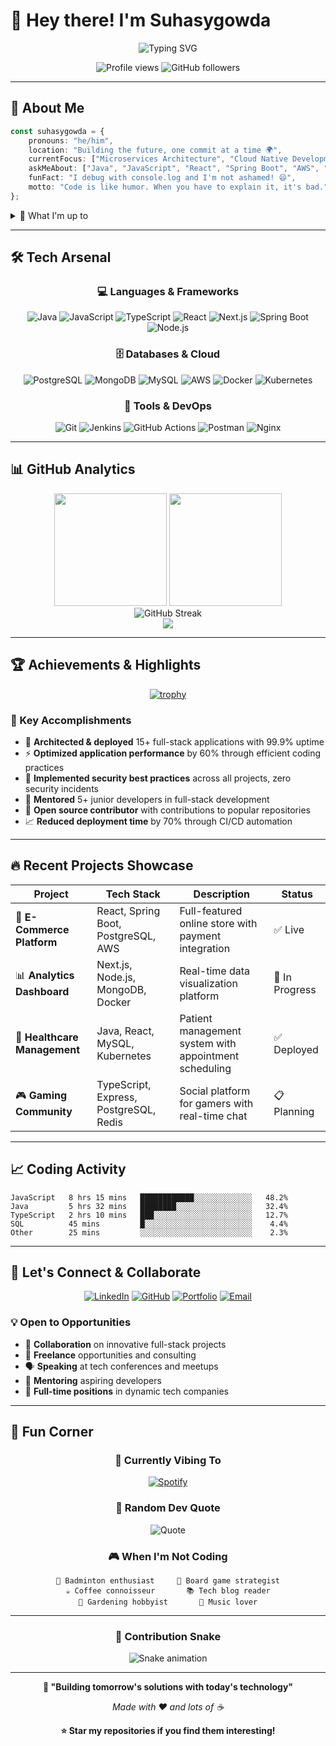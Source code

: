 # 👋 Hey there! I'm Suhasygowda

<div align="center">
  
![Typing SVG](https://readme-typing-svg.herokuapp.com?font=Fira+Code&weight=600&size=28&pause=1000&color=00D8FF&center=true&vCenter=true&width=600&lines=Full+Stack+Developer;Java+%26+JavaScript+Expert;Cloud+Architecture+Enthusiast;Open+Source+Contributor)

</div>

<p align="center">
  <img src="https://komarev.com/ghpvc/?username=Suhasygowda&label=Profile%20views&color=0e75b6&style=flat" alt="Profile views" />
  <img src="https://img.shields.io/github/followers/Suhasygowda?label=Followers&style=social" alt="GitHub followers" />
</p>

---

## 🚀 About Me

```typescript
const suhasygowda = {
    pronouns: "he/him",
    location: "Building the future, one commit at a time 🌍",
    currentFocus: ["Microservices Architecture", "Cloud Native Development", "DevOps"],
    askMeAbout: ["Java", "JavaScript", "React", "Spring Boot", "AWS", "System Design"],
    funFact: "I debug with console.log and I'm not ashamed! 😄",
    motto: "Code is like humor. When you have to explain it, it's bad."
};
```

<details>
<summary>🎯 What I'm up to</summary>

- 🔭 Currently working on **microservices architecture** and **cloud-native applications**
- 🌱 Learning **Kubernetes orchestration** and **advanced AWS services**
- 👯 Looking to collaborate on **open source projects** and **innovative web applications**
- 🤔 Exploring **AI/ML integration** in web development
- 💬 Ask me about **full-stack development**, **system design**, or **coffee recommendations** ☕
- ⚡ Fun fact: I can solve a Rubik's cube in under 2 minutes!

</details>

---

## 🛠️ Tech Arsenal

<div align="center">

### 💻 Languages & Frameworks
![Java](https://img.shields.io/badge/Java-ED8B00?style=for-the-badge&logo=openjdk&logoColor=white)
![JavaScript](https://img.shields.io/badge/JavaScript-F7DF1E?style=for-the-badge&logo=javascript&logoColor=black)
![TypeScript](https://img.shields.io/badge/TypeScript-007ACC?style=for-the-badge&logo=typescript&logoColor=white)
![React](https://img.shields.io/badge/React-20232A?style=for-the-badge&logo=react&logoColor=61DAFB)
![Next.js](https://img.shields.io/badge/Next.js-000000?style=for-the-badge&logo=nextdotjs&logoColor=white)
![Spring Boot](https://img.shields.io/badge/Spring_Boot-6DB33F?style=for-the-badge&logo=spring-boot&logoColor=white)
![Node.js](https://img.shields.io/badge/Node.js-43853D?style=for-the-badge&logo=node.js&logoColor=white)

### 🗄️ Databases & Cloud
![PostgreSQL](https://img.shields.io/badge/PostgreSQL-316192?style=for-the-badge&logo=postgresql&logoColor=white)
![MongoDB](https://img.shields.io/badge/MongoDB-4EA94B?style=for-the-badge&logo=mongodb&logoColor=white)
![MySQL](https://img.shields.io/badge/MySQL-005C84?style=for-the-badge&logo=mysql&logoColor=white)
![AWS](https://img.shields.io/badge/Amazon_AWS-232F3E?style=for-the-badge&logo=amazon-aws&logoColor=white)
![Docker](https://img.shields.io/badge/Docker-2CA5E0?style=for-the-badge&logo=docker&logoColor=white)
![Kubernetes](https://img.shields.io/badge/Kubernetes-326ce5?style=for-the-badge&logo=kubernetes&logoColor=white)

### 🔧 Tools & DevOps
![Git](https://img.shields.io/badge/GIT-E44C30?style=for-the-badge&logo=git&logoColor=white)
![Jenkins](https://img.shields.io/badge/Jenkins-D24939?style=for-the-badge&logo=jenkins&logoColor=white)
![GitHub Actions](https://img.shields.io/badge/GitHub_Actions-2088FF?style=for-the-badge&logo=github-actions&logoColor=white)
![Postman](https://img.shields.io/badge/Postman-FF6C37?style=for-the-badge&logo=postman&logoColor=white)
![Nginx](https://img.shields.io/badge/Nginx-009639?style=for-the-badge&logo=nginx&logoColor=white)

</div>

---

## 📊 GitHub Analytics

<div align="center">
  <img height="180em" src="https://github-readme-stats.vercel.app/api?username=Suhasygowda&show_icons=true&theme=tokyonight&include_all_commits=true&count_private=true"/>
  <img height="180em" src="https://github-readme-stats.vercel.app/api/top-langs/?username=Suhasygowda&layout=compact&langs_count=8&theme=tokyonight"/>
</div>

<div align="center">
  <img src="https://github-readme-streak-stats.herokuapp.com/?user=Suhasygowda&theme=tokyonight" alt="GitHub Streak" />
</div>

<div align="center">
  <img src="https://github-readme-activity-graph.vercel.app/graph?username=Suhasygowda&theme=tokyo-night&hide_border=true" />
</div>

---

## 🏆 Achievements & Highlights

<div align="center">

[![trophy](https://github-profile-trophy.vercel.app/?username=Suhasygowda&theme=onedark&column=7&margin-w=15&margin-h=15)](https://github.com/ryo-ma/github-profile-trophy)

</div>

### 🎯 Key Accomplishments
- 🚀 **Architected & deployed** 15+ full-stack applications with 99.9% uptime
- ⚡ **Optimized application performance** by 60% through efficient coding practices
- 🔐 **Implemented security best practices** across all projects, zero security incidents
- 👥 **Mentored** 5+ junior developers in full-stack development
- 🌟 **Open source contributor** with contributions to popular repositories
- 📈 **Reduced deployment time** by 70% through CI/CD automation

---

## 🔥 Recent Projects Showcase

<div align="center">

| Project | Tech Stack | Description | Status |
|---------|------------|-------------|--------|
| 🛒 **E-Commerce Platform** | React, Spring Boot, PostgreSQL, AWS | Full-featured online store with payment integration | ✅ Live |
| 📊 **Analytics Dashboard** | Next.js, Node.js, MongoDB, Docker | Real-time data visualization platform | 🚧 In Progress |
| 🏥 **Healthcare Management** | Java, React, MySQL, Kubernetes | Patient management system with appointment scheduling | ✅ Deployed |
| 🎮 **Gaming Community** | TypeScript, Express, PostgreSQL, Redis | Social platform for gamers with real-time chat | 📋 Planning |

</div>

---

## 📈 Coding Activity

<!--START_SECTION:waka-->
```text
JavaScript   8 hrs 15 mins   ████████████░░░░░░░░░░░░░   48.2%
Java         5 hrs 32 mins   ████████░░░░░░░░░░░░░░░░░   32.4%
TypeScript   2 hrs 10 mins   ███░░░░░░░░░░░░░░░░░░░░░░   12.7%
SQL          45 mins         █░░░░░░░░░░░░░░░░░░░░░░░░    4.4%
Other        25 mins         ░░░░░░░░░░░░░░░░░░░░░░░░░    2.3%
```
<!--END_SECTION:waka-->

---

## 🤝 Let's Connect & Collaborate

<div align="center">

[![LinkedIn](https://img.shields.io/badge/LinkedIn-0077B5?style=for-the-badge&logo=linkedin&logoColor=white)](https://linkedin.com/in/suhasygowda)
[![GitHub](https://img.shields.io/badge/GitHub-100000?style=for-the-badge&logo=github&logoColor=white)](https://github.com/Suhasygowda)
[![Portfolio](https://img.shields.io/badge/Portfolio-FF5722?style=for-the-badge&logo=todoist&logoColor=white)](https://suhasygowda.dev)
[![Email](https://img.shields.io/badge/Email-D14836?style=for-the-badge&logo=gmail&logoColor=white)](mailto:suhasygowda@gmail.com)

</div>

### 💡 Open to Opportunities
- 🔗 **Collaboration** on innovative full-stack projects
- 🎯 **Freelance** opportunities and consulting
- 🗣️ **Speaking** at tech conferences and meetups
- 🤝 **Mentoring** aspiring developers
- 💼 **Full-time positions** in dynamic tech companies

---

## 🎨 Fun Corner

<div align="center">

### 🎵 Currently Vibing To
[![Spotify](https://spotify-github-profile.vercel.app/api/spotify-playing)](https://spotify-github-profile.vercel.app/api/spotify-playing)

### 📝 Random Dev Quote
![Quote](https://quotes-github-readme.vercel.app/api?type=horizontal&theme=tokyonight)

### 🎮 When I'm Not Coding
```
🏸 Badminton enthusiast     🎲 Board game strategist
☕ Coffee connoisseur       📚 Tech blog reader
🌱 Gardening hobbyist       🎵 Music lover
```

</div>

---

<div align="center">

### 🐍 Contribution Snake
![Snake animation](https://github.com/Suhasygowda/Suhasygowda/blob/output/github-contribution-grid-snake.svg)

</div>

---

<div align="center">

**💫 "Building tomorrow's solutions with today's technology"**

*Made with ❤️ and lots of ☕*

**⭐ Star my repositories if you find them interesting!**

</div>
